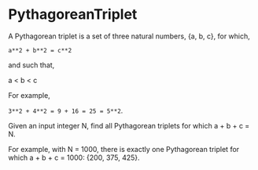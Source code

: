 # PythagoreanTriplet

A Pythagorean triplet is a set of three natural numbers, {a, b, c}, for which,

`a**2 + b**2 = c**2`

and such that,

a < b < c

For example,

`3**2 + 4**2 = 9 + 16 = 25 = 5**2`.

Given an input integer N, find all Pythagorean triplets for which a + b + c = N.

For example, with N = 1000, there is exactly one Pythagorean triplet for which a + b + c = 1000: {200, 375, 425}.
